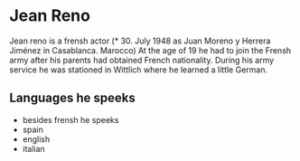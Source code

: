 # Jean Reno
Jean reno is a frensh actor (* 30. July 1948 as Juan Moreno y Herrera Jiménez in Casablanca. Marocco)
At the age of 19 he had to join the Frensh army after his parents had obtained French nationality. During his army service he was stationed in Wittlich where he learned a little German.
## Languages he speeks
* besides frensh he speeks 
 * spain
 * english
 * italian